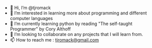 - 👋 Hi, I’m @tjromack
- 👀 I’m interested in learning more about programming and different computer languages
- 🌱 I’m currently learning python by reading "The self-taught Programmer" by Cory Althoff
- 💞️ I’m looking to collaborate on any projects that I will learn from.
- 📫 How to reach me : tjromack@gmail.com

<!---
tjromack/tjromack is a ✨ special ✨ repository because its `README.md` (this file) appears on your GitHub profile.
You can click the Preview link to take a look at your changes.
--->
